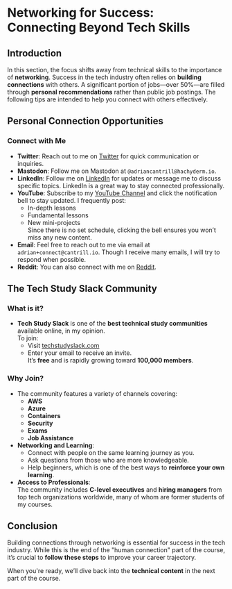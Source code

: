 # Networking for Success: Connecting Beyond Tech Skills

## Introduction

In this section, the focus shifts away from technical skills to the importance of **networking**. Success in the tech industry often relies on **building connections** with others. A significant portion of jobs—over 50%—are filled through **personal recommendations** rather than public job postings. The following tips are intended to help you connect with others effectively.

## Personal Connection Opportunities

### Connect with Me

- **Twitter**: Reach out to me on [Twitter](https://twitter.com/adriancantrill) for quick communication or inquiries.
- **Mastodon**: Follow me on Mastodon at `@adriancantrill@hachyderm.io`.
- **LinkedIn**: Follow me on [LinkedIn](https://www.linkedin.com/in/adriancantrill/) for updates or message me to discuss specific topics. LinkedIn is a great way to stay connected professionally.
- **YouTube**: Subscribe to my [YouTube Channel](https://youtube.com/c/learncantrill) and click the notification bell to stay updated. I frequently post:
  - In-depth lessons
  - Fundamental lessons
  - New mini-projects  
    Since there is no set schedule, clicking the bell ensures you won’t miss any new content.
- **Email**: Feel free to reach out to me via email at `adrian+connect@cantrill.io`. Though I receive many emails, I will try to respond when possible.
- **Reddit**: You can also connect with me on [Reddit](https://www.reddit.com/user/acantril/).

## The Tech Study Slack Community

### What is it?

- **Tech Study Slack** is one of the **best technical study communities** available online, in my opinion.  
  To join:
  - Visit [techstudyslack.com](https://techstudyslack.com)
  - Enter your email to receive an invite.  
    It’s **free** and is rapidly growing toward **100,000 members**.

### Why Join?

- The community features a variety of channels covering:
  - **AWS**
  - **Azure**
  - **Containers**
  - **Security**
  - **Exams**
  - **Job Assistance**
- **Networking and Learning**:
  - Connect with people on the same learning journey as you.
  - Ask questions from those who are more knowledgeable.
  - Help beginners, which is one of the best ways to **reinforce your own learning**.
- **Access to Professionals**:  
  The community includes **C-level executives** and **hiring managers** from top tech organizations worldwide, many of whom are former students of my courses.

## Conclusion

Building connections through networking is essential for success in the tech industry. While this is the end of the "human connection" part of the course, it’s crucial to **follow these steps** to improve your career trajectory.

When you're ready, we’ll dive back into the **technical content** in the next part of the course.
